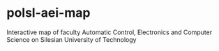 # polsl-aei-map
Interactive map of faculty Automatic Control, Electronics and Computer Science on Silesian University of Technology
